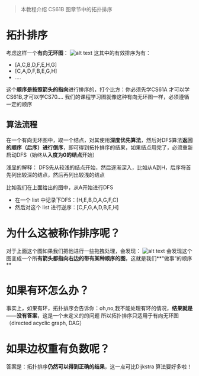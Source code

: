 > 本教程介绍 CS61B 图章节中的拓扑排序

# 拓扑排序
考虑这样一个**有向无环图**：
![alt text](https://132-1331126615.cos.ap-guangzhou.myqcloud.com/TopoSort.png)
这其中的有效排序为有：
- [A,C,B,D,F,E,H,G]
- [C,A,D,F,B,E,G,H]
- ....

这个**顺序是按照箭头的指向**进行排序的，打个比方：你必须先学CS61A 才可以学CS61B,才可以学CS70....
我们的课程学习图就像这种有向无环图一样，必须遵循一定的顺序

## 算法流程
在一个有向无环图中，取一个结点，对其使用**深度优先算法**，然后对DFS算法**返回的顺序（后序）进行倒序**，即可得到拓扑排序的结果，如果结点用完了，必须重新启动DFS（始终从**入度为0的结点**开始）

浅显的解释：
DFS先从较浅的结点开始，然后逐渐深入，比如从A到H，后序将首先列出较深的结点，然后再列出较浅的结点

比如我们在上面给出的图中，从A开始进行DFS
- 在一个 list 中记录下DFS：[H,E,B,D,A,G,F,C]
- 然后对这个 list 进行逆序：[C,F,G,A,D,B,E,H]

# 为什么这被称作排序呢？
对于上面这个图如果我们把他进行一些拖拽处理，会发现：
![alt text](https://132-1331126615.cos.ap-guangzhou.myqcloud.com/Toposort1.png)
会发现这个图变成一个所**有箭头都指向右边的带有某种顺序的图**，这就是我们**“做事”的顺序**

# 如果有环怎么办？
事实上，如果有环，拓扑排序会告诉你：oh,no,我不能处理有环的情况，**结果就是——没有答案**，这是一个未定义的的问题
所以拓扑排序只适用于有向无环图（directed acyclic graph, DAG）

# 如果边权重有负数呢？
答案是：拓扑排序**仍然可以得到正确的结果**，这一点可比Dijkstra 算法要好多啦！